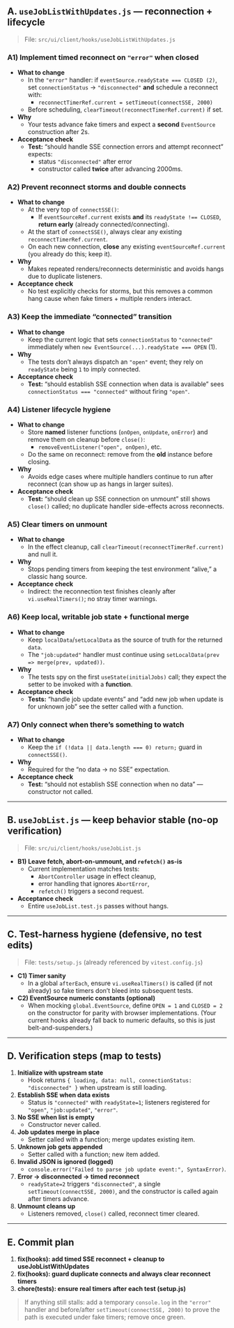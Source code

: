## A. `useJobListWithUpdates.js` — reconnection + lifecycle

> File: `src/ui/client/hooks/useJobListWithUpdates.js`

### A1) Implement timed reconnect on `"error"` when closed

- **What to change**
  - In the `"error"` handler: if `eventSource.readyState === CLOSED (2)`, set `connectionStatus` → `"disconnected"` **and** schedule a reconnect with:
    - `reconnectTimerRef.current = setTimeout(connectSSE, 2000)`
  - Before scheduling, `clearTimeout(reconnectTimerRef.current)` if set.
- **Why**
  - Your tests advance fake timers and expect a **second** `EventSource` construction after 2s.
- **Acceptance check**
  - **Test:** “should handle SSE connection errors and attempt reconnect” expects:
    - status `"disconnected"` after error
    - constructor called **twice** after advancing 2000ms.

### A2) Prevent reconnect storms and double connects

- **What to change**
  - At the very top of `connectSSE()`:
    - If `eventSourceRef.current` exists **and** its `readyState !== CLOSED`, **return early** (already connected/connecting).
  - At the start of `connectSSE()`, always clear any existing `reconnectTimerRef.current`.
  - On each new connection, **close** any existing `eventSourceRef.current` (you already do this; keep it).
- **Why**
  - Makes repeated renders/reconnects deterministic and avoids hangs due to duplicate listeners.
- **Acceptance check**
  - No test explicitly checks for storms, but this removes a common hang cause when fake timers + multiple renders interact.

### A3) Keep the immediate “connected” transition

- **What to change**
  - Keep the current logic that sets `connectionStatus` to `"connected"` immediately when `new EventSource(...).readyState === OPEN` (1).
- **Why**
  - The tests don’t always dispatch an `"open"` event; they rely on `readyState` being `1` to imply connected.
- **Acceptance check**
  - **Test:** “should establish SSE connection when data is available” sees `connectionStatus === "connected"` without firing `"open"`.

### A4) Listener lifecycle hygiene

- **What to change**
  - Store **named** listener functions (`onOpen`, `onUpdate`, `onError`) and remove them on cleanup before `close()`:
    - `removeEventListener("open", onOpen)`, etc.
  - Do the same on reconnect: remove from the **old** instance before closing.
- **Why**
  - Avoids edge cases where multiple handlers continue to run after reconnect (can show up as hangs in larger suites).
- **Acceptance check**
  - **Test:** “should clean up SSE connection on unmount” still shows `close()` called; no duplicate handler side-effects across reconnects.

### A5) Clear timers on unmount

- **What to change**
  - In the effect cleanup, call `clearTimeout(reconnectTimerRef.current)` and null it.
- **Why**
  - Stops pending timers from keeping the test environment “alive,” a classic hang source.
- **Acceptance check**
  - Indirect: the reconnection test finishes cleanly after `vi.useRealTimers()`; no stray timer warnings.

### A6) Keep local, writable job state + functional merge

- **What to change**
  - Keep `localData`/`setLocalData` as the source of truth for the returned `data`.
  - The `"job:updated"` handler must continue using `setLocalData(prev => merge(prev, updated))`.
- **Why**
  - The tests spy on the first `useState(initialJobs)` call; they expect the setter to be invoked with a **function**.
- **Acceptance check**
  - **Tests:** “handle job update events” and “add new job when update is for unknown job” see the setter called with a function.

### A7) Only connect when there’s something to watch

- **What to change**
  - Keep the `if (!data || data.length === 0) return;` guard in `connectSSE()`.
- **Why**
  - Required for the “no data → no SSE” expectation.
- **Acceptance check**
  - **Test:** “should not establish SSE connection when no data” — constructor not called.

---

## B. `useJobList.js` — keep behavior stable (no-op verification)

> File: `src/ui/client/hooks/useJobList.js`

- **B1) Leave fetch, abort-on-unmount, and `refetch()` as-is**
  - Current implementation matches tests:
    - `AbortController` usage in effect cleanup,
    - error handling that ignores `AbortError`,
    - `refetch()` triggers a second request.
- **Acceptance check**
  - Entire `useJobList.test.js` passes without hangs.

---

## C. Test-harness hygiene (defensive, no test edits)

> File: `tests/setup.js` (already referenced by `vitest.config.js`)

- **C1) Timer sanity**
  - In a global `afterEach`, ensure `vi.useRealTimers()` is called (if not already) so fake timers don’t bleed into subsequent tests.
- **C2) EventSource numeric constants (optional)**
  - When mocking `global.EventSource`, define `OPEN = 1` and `CLOSED = 2` on the constructor for parity with browser implementations. (Your current hooks already fall back to numeric defaults, so this is just belt-and-suspenders.)

---

## D. Verification steps (map to tests)

1. **Initialize with upstream state**
   - Hook returns `{ loading, data: null, connectionStatus: "disconnected" }` when upstream is still loading.
2. **Establish SSE when data exists**
   - Status is `"connected"` with `readyState=1`; listeners registered for `"open"`, `"job:updated"`, `"error"`.
3. **No SSE when list is empty**
   - Constructor never called.
4. **Job updates merge in place**
   - Setter called with a function; merge updates existing item.
5. **Unknown job gets appended**
   - Setter called with a function; new item added.
6. **Invalid JSON is ignored (logged)**
   - `console.error("Failed to parse job update event:", SyntaxError)`.
7. **Error → disconnected → timed reconnect**
   - `readyState=2` triggers `"disconnected"`, a single `setTimeout(connectSSE, 2000)`, and the constructor is called again after timers advance.
8. **Unmount cleans up**
   - Listeners removed, `close()` called, reconnect timer cleared.

---

## E. Commit plan

1. **fix(hooks): add timed SSE reconnect + cleanup to useJobListWithUpdates**
2. **fix(hooks): guard duplicate connects and always clear reconnect timers**
3. **chore(tests): ensure real timers after each test (setup.js)**

> If anything still stalls: add a temporary `console.log` in the `"error"` handler and before/after `setTimeout(connectSSE, 2000)` to prove the path is executed under fake timers; remove once green.
